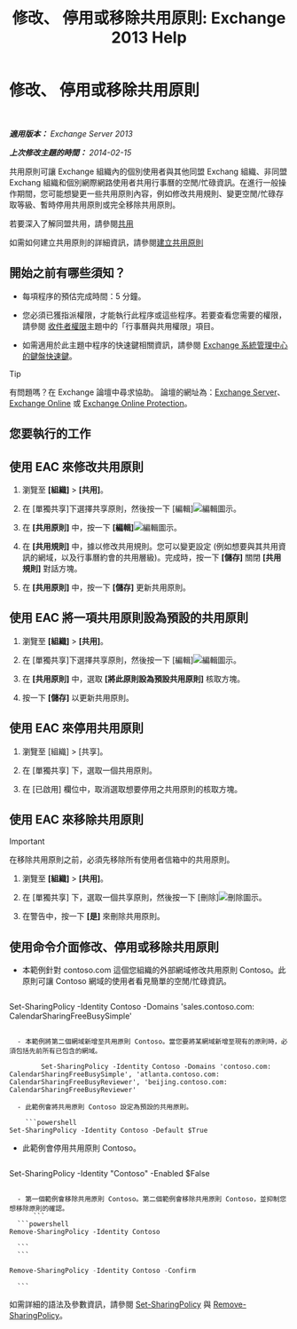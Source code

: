 ﻿---
title: '修改、 停用或移除共用原則: Exchange 2013 Help'
TOCTitle: 修改、 停用或移除共用原則
ms:assetid: 714af42d-ca29-4bb4-ac48-f0b3d4fd1c15
ms:mtpsurl: https://technet.microsoft.com/zh-tw/library/JJ657460(v=EXCHG.150)
ms:contentKeyID: 50473427
ms.date: 05/21/2018
mtps_version: v=EXCHG.150
ms.translationtype: MT
---

# 修改、 停用或移除共用原則

 

_**適用版本：** Exchange Server 2013_

_**上次修改主題的時間：** 2014-02-15_

共用原則可讓 Exchange 組織內的個別使用者與其他同盟 Exchang 組織、非同盟 Exchang 組織和個別網際網路使用者共用行事曆的空閒/忙碌資訊。在進行一般操作期間，您可能想變更一些共用原則內容，例如修改共用規則、變更空閒/忙碌存取等級、暫時停用共用原則或完全移除共用原則。

若要深入了解同盟共用，請參閱[共用](sharing-exchange-2013-help.md)

如需如何建立共用原則的詳細資訊，請參閱[建立共用原則](create-a-sharing-policy-exchange-2013-help.md)

## 開始之前有哪些須知？

  - 每項程序的預估完成時間：5 分鐘。

  - 您必須已獲指派權限，才能執行此程序或這些程序。若要查看您需要的權限，請參閱 [收件者權限](recipients-permissions-exchange-2013-help.md)主題中的「行事曆與共用權限」項目。

  - 如需適用於此主題中程序的快速鍵相關資訊，請參閱 [Exchange 系統管理中心的鍵盤快速鍵](keyboard-shortcuts-in-the-exchange-admin-center-exchange-online-protection-help.md)。


> [!TIP]  
> 有問題嗎？在 Exchange 論壇中尋求協助。 論壇的網址為：<a href="https://go.microsoft.com/fwlink/p/?linkid=60612">Exchange Server</a>、 <a href="https://go.microsoft.com/fwlink/p/?linkid=267542">Exchange Online</a> 或 <a href="https://go.microsoft.com/fwlink/p/?linkid=285351">Exchange Online Protection</a>。




## 您要執行的工作

## 使用 EAC 來修改共用原則

1.  瀏覽至 **\[組織\]** \> **\[共用\]**。

2.  在 \[單獨共享\]下選擇共享原則，然後按一下 \[編輯\]![編輯圖示](images/JJ218640.6f53ccb2-1f13-4c02-bea0-30690e6ea71d(EXCHG.150).gif "編輯圖示")。

3.  在 **\[共用原則\]** 中，按一下 **\[編輯\]**![編輯圖示](images/JJ218640.6f53ccb2-1f13-4c02-bea0-30690e6ea71d(EXCHG.150).gif "編輯圖示")。

4.  在 **\[共用規則\]** 中，據以修改共用規則。您可以變更設定 (例如想要與其共用資訊的網域，以及行事曆約會的共用層級)。完成時，按一下 **\[儲存\]** 關閉 **\[共用規則\]** 對話方塊。

5.  在 **\[共用原則\]** 中，按一下 **\[儲存\]** 更新共用原則。

## 使用 EAC 將一項共用原則設為預設的共用原則

1.  瀏覽至 **\[組織\]** \> **\[共用\]**。

2.  在 \[單獨共享\]下選擇共享原則，然後按一下 \[編輯\]![編輯圖示](images/JJ218640.6f53ccb2-1f13-4c02-bea0-30690e6ea71d(EXCHG.150).gif "編輯圖示")。

3.  在 **\[共用原則\]** 中，選取 **\[將此原則設為預設共用原則\]** 核取方塊。

4.  按一下 **\[儲存\]** 以更新共用原則。

## 使用 EAC 來停用共用原則

1.  瀏覽至 \[組織\] \> \[共享\]。

2.  在 \[單獨共享\] 下，選取一個共用原則。

3.  在 \[已啟用\] 欄位中，取消選取想要停用之共用原則的核取方塊。

## 使用 EAC 來移除共用原則


> [!IMPORTANT]  
> 在移除共用原則之前，必須先移除所有使用者信箱中的共用原則。




1.  瀏覽至 **\[組織\]** \> **\[共用\]**。

2.  在 \[單獨共享\] 下，選取一個共享原則，然後按一下 \[刪除\]![刪除圖示](images/JJ651670.14f639f6-61e8-4418-bbfb-0db14de9d2f5(EXCHG.150).gif "刪除圖示")。

3.  在警告中，按一下 **\[是\]** 來刪除共用原則。

## 使用命令介面修改、停用或移除共用原則

  - 本範例針對 contoso.com 這個您組織的外部網域修改共用原則 Contoso。此原則可讓 Contoso 網域的使用者看見簡單的空閒/忙碌資訊。
    
    ```powershell
Set-SharingPolicy -Identity Contoso -Domains 'sales.contoso.com: CalendarSharingFreeBusySimple'
```

  - 本範例將第二個網域新增至共用原則 Contoso。當您要將某網域新增至現有的原則時，必須包括先前所有已包含的網域。
    
        Set-SharingPolicy -Identity Contoso -Domains 'contoso.com: CalendarSharingFreeBusySimple', 'atlanta.contoso.com: CalendarSharingFreeBusyReviewer', 'beijing.contoso.com: CalendarSharingFreeBusyReviewer'

  - 此範例會將共用原則 Contoso 設定為預設的共用原則。
    
    ```powershell
Set-SharingPolicy -Identity Contoso -Default $True
```

  - 此範例會停用共用原則 Contoso。
    
    ```powershell
Set-SharingPolicy -Identity "Contoso" -Enabled $False
```

  - 第一個範例會移除共用原則 Contoso。第二個範例會移除共用原則 Contoso，並抑制您想移除原則的確認。
      ```
  ```powershell
Remove-SharingPolicy -Identity Contoso
```
      ```
      ```
  ```powershell
Remove-SharingPolicy -Identity Contoso -Confirm
```
      ```

如需詳細的語法及參數資訊，請參閱 [Set-SharingPolicy](https://technet.microsoft.com/zh-tw/library/dd297931\(v=exchg.150\)) 與 [Remove-SharingPolicy](https://technet.microsoft.com/zh-tw/library/dd351071\(v=exchg.150\))。

